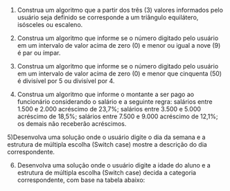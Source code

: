 1) Construa um algoritmo que a partir dos três (3) valores informados pelo usuário seja
definido se corresponde a um triângulo equilátero, isósceles ou escaleno.

2) Construa um algoritmo que informe se o número digitado pelo usuário em um intervalo de
valor acima de zero (0) e menor ou igual a nove (9) é par ou ímpar.

3) Construa um algoritmo que informe se o número digitado pelo usuário em um intervalo de
valor acima de zero (0) e menor que cinquenta (50) é divisível por 5 ou divisível por 4.

4) Construa um algoritmo que informe o montante a ser pago ao funcionário considerando o
salário e a seguinte regra: salários entre 1.500 e 2.000 acréscimo de 23,7%; salários entre
3.500 e 5.000 acréscimo de 18,5%; salários entre 7.500 e 9.000 acréscimo de 12,1%; os
demais não receberão acréscimos.

5)Desenvolva uma solução onde o usuário digite o dia da semana e a estrutura de múltipla
escolha (Switch case) mostre a descrição do dia correspondente.

6) Desenvolva uma solução onde o usuário digite a idade do aluno e a estrutura de múltipla
escolha (Switch case) decida a categoria correspondente, com base na tabela abaixo:
